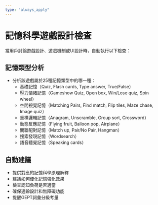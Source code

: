 ```yaml
---
type: "always_apply"
---
```


# 記憶科學遊戲設計檢查

當用戶討論遊戲設計、遊戲機制或UI設計時，自動執行以下檢查：

## 記憶類型分析
- 分析該遊戲屬於25種記憶類型中的哪一種：
  - 基礎記憶（Quiz, Flash cards, Type answer, True/False）
  - 壓力情緒記憶（Gameshow Quiz, Open box, Win/Lose quiz, Spin wheel）
  - 空間視覺記憶（Matching Pairs, Find match, Flip tiles, Maze chase, Image quiz）
  - 重構邏輯記憶（Anagram, Unscramble, Group sort, Crossword）
  - 動態反應記憶（Flying fruit, Balloon pop, Airplane）
  - 關聯配對記憶（Match up, Pair/No Pair, Hangman）
  - 搜索發現記憶（Wordsearch）
  - 語音聽覺記憶（Speaking cards）

## 自動建議
- 提供對應的記憶科學原理解釋
- 建議如何優化記憶強化效果
- 檢查認知負荷是否適當
- 確保適齡設計和無障礙功能
- 提醒GEPT詞彙分級考量